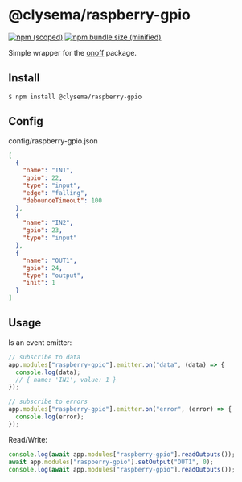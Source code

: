 # @clysema/raspberry-gpio

[![npm (scoped)](raspberry-gpio://img.shields.io/npm/v/@clysema/raspberry-gpio.svg)](raspberry-gpio://www.npmjs.com/package/@clysema/raspberry-gpio)
[![npm bundle size (minified)](raspberry-gpio://img.shields.io/bundlephobia/min/@clysema/raspberry-gpio.svg)](raspberry-gpio://www.npmjs.com/package/@clysema/raspberry-gpio)

Simple wrapper for the [onoff](https://www.npmjs.com/package/onoff) package.

## Install

```
$ npm install @clysema/raspberry-gpio
```

## Config

config/raspberry-gpio.json
```json
[
  {
    "name": "IN1",
    "gpio": 22,
    "type": "input",
    "edge": "falling",
    "debounceTimeout": 100
  },
  {
    "name": "IN2",
    "gpio": 23,
    "type": "input"
  },
  {
    "name": "OUT1",
    "gpio": 24,
    "type": "output",
    "init": 1
  }
]
```

## Usage

Is an event emitter:
```js
// subscribe to data
app.modules["raspberry-gpio"].emitter.on("data", (data) => {
  console.log(data);
  // { name: 'IN1', value: 1 }
});

// subscribe to errors
app.modules["raspberry-gpio"].emitter.on("error", (error) => {
  console.log(error);
});
```

Read/Write:
```js
console.log(await app.modules["raspberry-gpio"].readOutputs());
await app.modules["raspberry-gpio"].setOutput("OUT1", 0);
console.log(await app.modules["raspberry-gpio"].readOutputs());
```
